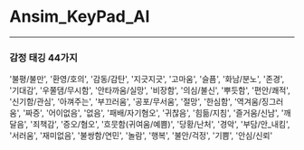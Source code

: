 # Ansim_KeyPad_AI
---

### 감정 태깅 44가지
'불평/불만', '환영/호의', '감동/감탄', '지긋지긋', '고마움', '슬픔', '화남/분노', '존경', '기대감', '우쭐댐/무시함', '안타까움/실망', '비장함', '의심/불신', '뿌듯함', '편안/쾌적', '신기함/관심', '아껴주는', '부끄러움', '공포/무서움', '절망', '한심함', '역겨움/징그러움', '짜증', '어이없음', '없음', '패배/자기혐오', '귀찮음', '힘듦/지침', '즐거움/신남', '깨달음', '죄책감', '증오/혐오', '흐뭇함(귀여움/예쁨)', '당황/난처', '경악', '부담/안_내킴', '서러움', '재미없음', '불쌍함/연민', '놀람', '행복', '불안/걱정', '기쁨', '안심/신뢰'
